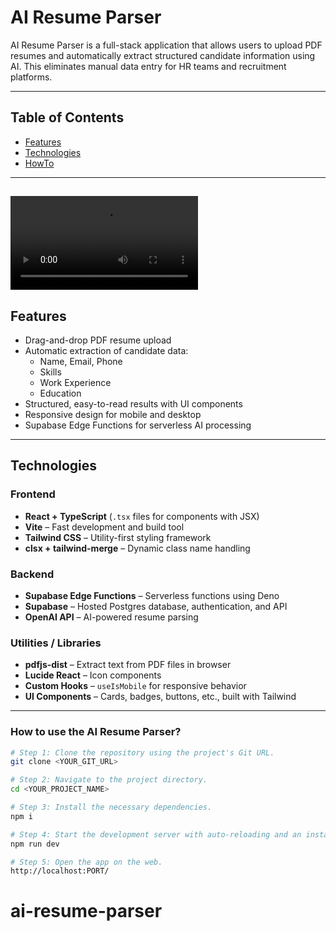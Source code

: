 # AI Resume Parser

AI Resume Parser is a full-stack application that allows users to upload PDF resumes and automatically extract structured candidate information using AI. This eliminates manual data entry for HR teams and recruitment platforms.

---

## Table of Contents

- [Features](#features)
- [Technologies](#technologies)
- [HowTo](#how-to-use-the-ai-resume-parser)

---
<video src="https://github.com/popchanovska/ai-resume-parser/blob/main/video_ai.mov" controls></video>
---
## Features

- Drag-and-drop PDF resume upload
- Automatic extraction of candidate data:
    - Name, Email, Phone
    - Skills
    - Work Experience
    - Education
- Structured, easy-to-read results with UI components
- Responsive design for mobile and desktop
- Supabase Edge Functions for serverless AI processing

---

## Technologies

### Frontend
- **React + TypeScript** (`.tsx` files for components with JSX)
- **Vite** – Fast development and build tool
- **Tailwind CSS** – Utility-first styling framework
- **clsx + tailwind-merge** – Dynamic class name handling

### Backend
- **Supabase Edge Functions** – Serverless functions using Deno
- **Supabase** – Hosted Postgres database, authentication, and API
- **OpenAI API** – AI-powered resume parsing

### Utilities / Libraries
- **pdfjs-dist** – Extract text from PDF files in browser
- **Lucide React** – Icon components
- **Custom Hooks** – `useIsMobile` for responsive behavior
- **UI Components** – Cards, badges, buttons, etc., built with Tailwind

---

### How to use the AI Resume Parser?

```sh
# Step 1: Clone the repository using the project's Git URL.
git clone <YOUR_GIT_URL>

# Step 2: Navigate to the project directory.
cd <YOUR_PROJECT_NAME>

# Step 3: Install the necessary dependencies.
npm i

# Step 4: Start the development server with auto-reloading and an instant preview.
npm run dev

# Step 5: Open the app on the web.
http://localhost:PORT/
```
# ai-resume-parser
